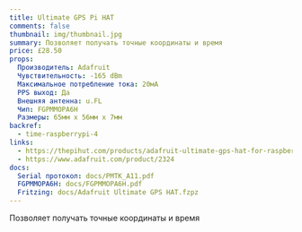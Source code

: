 ```yaml
---
title: Ultimate GPS Pi HAT
comments: false
thumbnail: img/thumbnail.jpg
summary: Позволяет получать точные координаты и время
price: £28.50
props:
  Производитель: Adafruit
  Чувствительность: -165 dBm
  Максимальное потребление тока: 20мА
  PPS выход: Да
  Внешняя антенна: u.FL
  Чип: FGPMMOPA6H
  Размеры: 65мм x 56мм x 7мм
backref: 
  - time-raspberrypi-4
links:
  - https://thepihut.com/products/adafruit-ultimate-gps-hat-for-raspberry-pi-a-b-pi-2-mini-kit
  - https://www.adafruit.com/product/2324
docs:
  Serial протокол: docs/PMTK_A11.pdf
  FGPMMOPA6H: docs/FGPMMOPA6H.pdf
  Fritzing: docs/Adafruit Ultimate GPS HAT.fzpz
---
```

Позволяет получать точные координаты и время